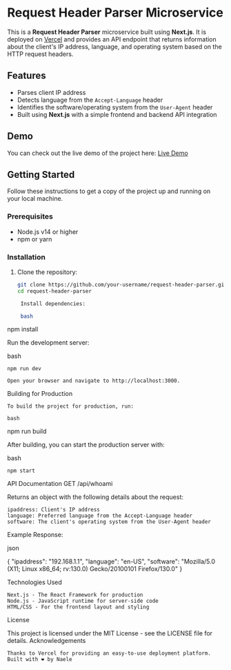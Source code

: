 # Request Header Parser Microservice

This is a **Request Header Parser** microservice built using **Next.js**. It is deployed on [Vercel](https://vercel.com/) and provides an API endpoint that returns information about the client's IP address, language, and operating system based on the HTTP request headers.

## Features

- Parses client IP address
- Detects language from the `Accept-Language` header
- Identifies the software/operating system from the `User-Agent` header
- Built using **Next.js** with a simple frontend and backend API integration

## Demo

You can check out the live demo of the project here: [Live Demo](https://your-project-url.vercel.app)

## Getting Started

Follow these instructions to get a copy of the project up and running on your local machine.

### Prerequisites

- Node.js v14 or higher
- npm or yarn

### Installation

1. Clone the repository:

   ```bash
   git clone https://github.com/your-username/request-header-parser.git
   cd request-header-parser

    Install dependencies:

    bash
   ```

npm install

Run the development server:

bash

    npm run dev

    Open your browser and navigate to http://localhost:3000.

Building for Production

    To build the project for production, run:

    bash

npm run build

After building, you can start the production server with:

bash

    npm start

API Documentation
GET /api/whoami

Returns an object with the following details about the request:

    ipaddress: Client's IP address
    language: Preferred language from the Accept-Language header
    software: The client's operating system from the User-Agent header

Example Response:

json

{
"ipaddress": "192.168.1.1",
"language": "en-US",
"software": "Mozilla/5.0 (X11; Linux x86_64; rv:130.0) Gecko/20100101 Firefox/130.0"
}

Technologies Used

    Next.js - The React Framework for production
    Node.js - JavaScript runtime for server-side code
    HTML/CSS - For the frontend layout and styling

License

This project is licensed under the MIT License - see the LICENSE file for details.
Acknowledgements

    Thanks to Vercel for providing an easy-to-use deployment platform.
    Built with ❤️ by Naele
